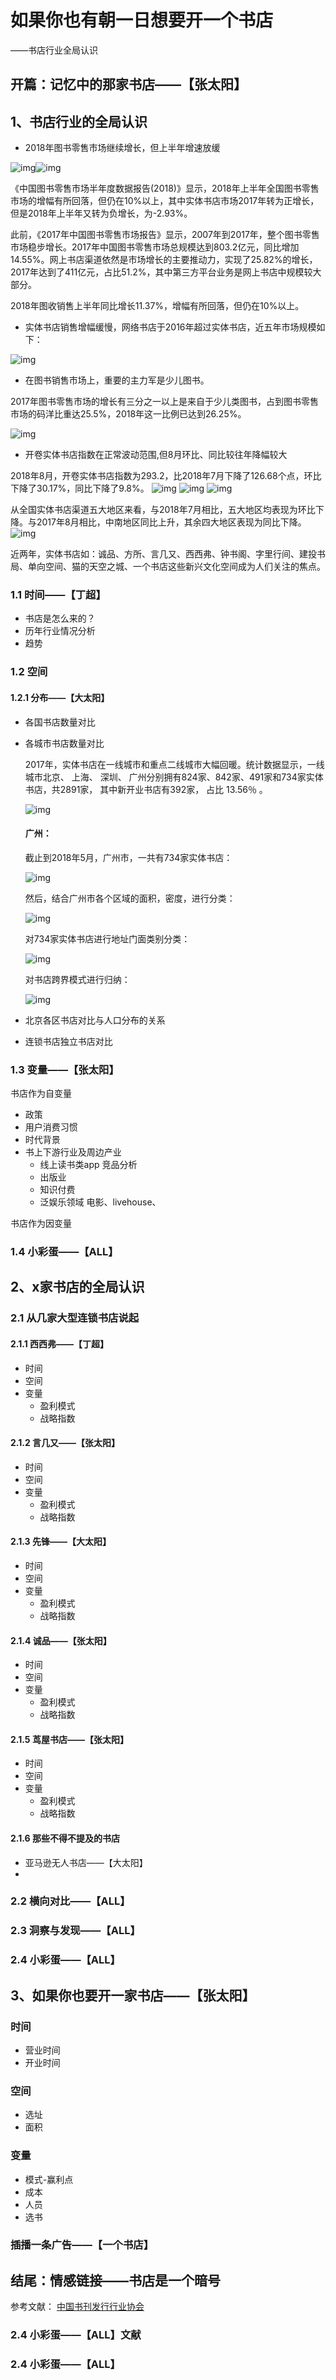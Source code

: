 # 如果你也有朝一日想要开一个书店

——书店行业全局认识

## 开篇：记忆中的那家书店——【张太阳】

## 1、书店行业的全局认识
- 2018年图书零售市场继续增长，但上半年增速放缓

![img](http://www.xinhuanet.com/book/2018-08/22/129937399_15348973588131n.jpg)![img](http://www.xinhuanet.com/book/2018-08/22/129937399_15348973588421n.jpg)

《中国图书零售市场半年度数据报告(2018)》显示，2018年上半年全国图书零售市场的增幅有所回落，但仍在10%以上，其中实体书店市场2017年转为正增长，但是2018年上半年又转为负增长，为-2.93%。

此前，《2017年中国图书零售市场报告》显示，2007年到2017年，整个图书零售市场稳步增长。2017年中国图书零售市场总规模达到803.2亿元，同比增加14.55%。网上书店渠道依然是市场增长的主要推动力，实现了25.82%的增长，2017年达到了411亿元，占比51.2%，其中第三方平台业务是网上书店中规模较大部分。

2018年图收销售上半年同比增长11.37%，增幅有所回落，但仍在10%以上。

- 实体书店销售增幅缓慢，网络书店于2016年超过实体书店，近五年市场规模如下：

![img](https://pic3.zhimg.com/80/v2-0cdb70fc4908171bc6f3884bf6192f36_hd.jpg)

- 在图书销售市场上，重要的主力军是少儿图书。

2017年图书零售市场的增长有三分之一以上是来自于少儿类图书，占到图书零售市场的码洋比重达25.5%，2018年这一比例已达到26.25%。

![img](https://pic3.zhimg.com/80/v2-5b833f4c98abcce9c8e323a532fa90a6_hd.jpg)

- 开卷实体书店指数在正常波动范围,但8月环比、同比较往年降幅较大

2018年8月，开卷实体书店指数为293.2，比2018年7月下降了126.68个点，环比下降了30.17%，同比下降了9.8%。
![img](https://github.com/mac1949/IA002-BP/blob/master/IMG/kaijuanzhishu.png)
![img](https://github.com/mac1949/IA002-BP/blob/master/IMG/huanbi.png)
![img](https://github.com/mac1949/IA002-BP/blob/master/IMG/tongbi.png)

从全国实体书店渠道五大地区来看，与2018年7月相比，五大地区均表现为环比下降。与2017年8月相比，中南地区同比上升，其余四大地区表现为同比下降。
![img](https://github.com/mac1949/IA002-BP/blob/master/IMG/wudaqu.png)

近两年，实体书店如：诚品、方所、言几又、西西弗、钟书阁、字里行间、建投书局、单向空间、猫的天空之城、一个书店这些新兴文化空间成为人们关注的焦点。

### 1.1 时间——【丁超】

- 书店是怎么来的？
- 历年行业情况分析
- 趋势

### 1.2 空间

#### 1.2.1 分布——【大太阳】


- 各国书店数量对比

- 各城市书店数量对比

  2017年，实体书店在一线城市和重点二线城市大幅回暖。统计数据显示，一线城市北京、 上海、 深圳、 广州分别拥有824家、842家、491家和734家实体书店，共2891家， 其中新开业书店有392家， 占比 13.56％ 。

  ![img](https://pic1.zhimg.com/80/v2-c3ca7fa8898a8ecf3270cf50c6b77aa4_hd.jpg)

  #### 广州：

  截止到2018年5月，广州市，一共有734家实体书店：

  ![img](https://pic2.zhimg.com/80/v2-da00f9bee85729686896cd92f21fc6f5_hd.jpg)

  然后，结合广州市各个区域的面积，密度，进行分类：

  ![img](https://pic4.zhimg.com/80/v2-4df9a87b696eb5e3c336685cbffde7d3_hd.jpg)

  对734家实体书店进行地址门面类别分类：

  ![img](https://pic3.zhimg.com/80/v2-72a7aaa2c66f9570073a82f8ee3d7856_hd.jpg)

  对书店跨界模式进行归纳：

  ![img](https://pic1.zhimg.com/80/v2-97a602f675cb427e5f493d25a12bd2c4_hd.jpg)

- 北京各区书店对比与人口分布的关系

- 连锁书店独立书店对比

### 1.3 变量——【张太阳】

书店作为自变量

- 政策
- 用户消费习惯
- 时代背景
- 书上下游行业及周边产业
  - 线上读书类app 竞品分析
  - 出版业
  - 知识付费
  - 泛娱乐领域 电影、livehouse、

书店作为因变量

### 1.4 小彩蛋——【ALL】

## 2、x家书店的全局认识

### 2.1 从几家大型连锁书店说起

#### 2.1.1 西西弗——【丁超】

- 时间
- 空间
- 变量
  - 盈利模式
  - 战略指数

#### 2.1.2 言几又——【张太阳】

- 时间
- 空间
- 变量
  - 盈利模式
  - 战略指数

#### 2.1.3 先锋——【大太阳】

- 时间
- 空间
- 变量
  - 盈利模式
  - 战略指数

#### 2.1.4 诚品——【张太阳】

- 时间
- 空间
- 变量
  - 盈利模式
  - 战略指数

#### 2.1.5 茑屋书店——【张太阳】

- 时间
- 空间
- 变量
  - 盈利模式
  - 战略指数

#### 2.1.6 那些不得不提及的书店

- 亚马逊无人书店——【大太阳】
- 

### 2.2 横向对比——【ALL】

### 2.3 洞察与发现——【ALL】

### 2.4 小彩蛋——【ALL】

## 3、如果你也要开一家书店——【张太阳】

### 时间

- 营业时间
- 开业时间

### 空间

- 选址
- 面积

### 变量

- 模式-赢利点
- 成本
- 人员
- 选书

### 插播一条广告——【一个书店】

## 结尾：情感链接——书店是一个暗号

参考文献：
[中国书刊发行行业协会](http://www.cnfaxie.org/chuban/yejiefenxi/1523.jhtml)


### 2.4 小彩蛋——【ALL】文献
### 2.4 小彩蛋——【ALL】
